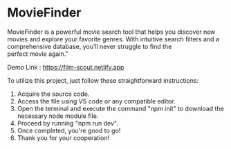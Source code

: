 # MovieFinder

MovieFinder is a powerful movie search tool that helps you discover new movies and explore your favorite genres. With intuitive search filters and a comprehensive database, you'll never struggle to find the perfect movie again."

Demo Link : 
https://film-scout.netlify.app

To utilize this project, just follow these straightforward instructions:


1. Acquire the source code.
2. Access the file using VS code or any compatible editor.
3. Open the terminal and execute the command "npm init" to download the necessary node module file.
4. Proceed by running "npm run dev".
5. Once completed, you're good to go!
6. Thank you for your cooperation!
